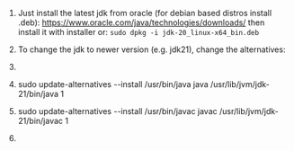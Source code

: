 
1) Just install the latest jdk from oracle (for debian based distros install .deb): https://www.oracle.com/java/technologies/downloads/ then install it with installer or: `sudo dpkg -i jdk-20_linux-x64_bin.deb`


2) To change the jdk to newer version (e.g. jdk21), change the alternatives:
3) ```
4) sudo update-alternatives --install /usr/bin/java java /usr/lib/jvm/jdk-21/bin/java 1
5) sudo update-alternatives --install /usr/bin/javac javac /usr/lib/jvm/jdk-21/bin/javac 1
6) ```

